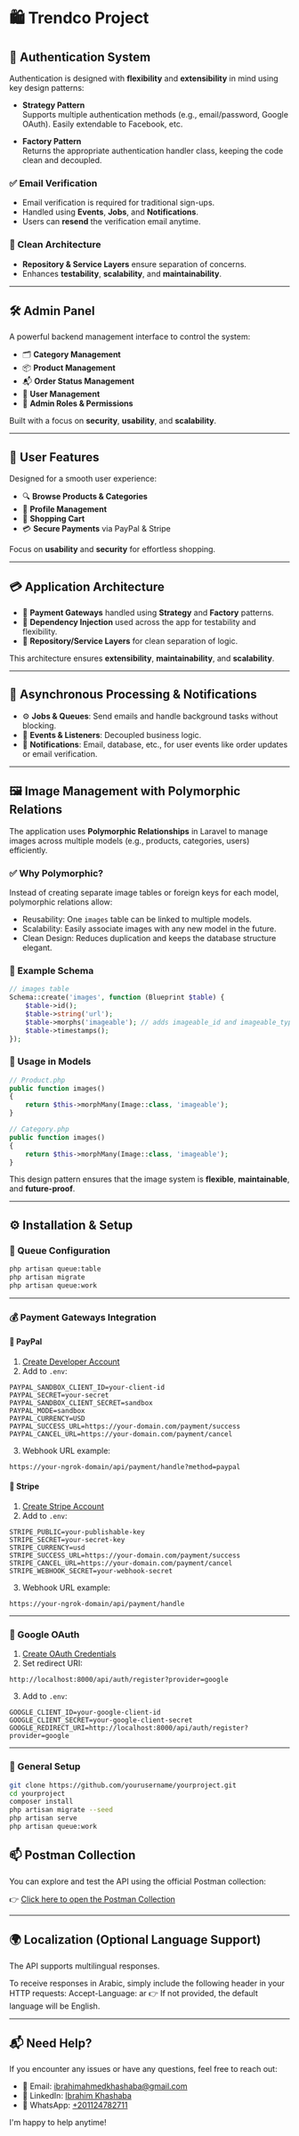 # 🛍️ Trendco Project

## 🔐 Authentication System

Authentication is designed with **flexibility** and **extensibility** in mind using key design patterns:

- **Strategy Pattern**  
  Supports multiple authentication methods (e.g., email/password, Google OAuth). Easily extendable to Facebook, etc.

- **Factory Pattern**  
  Returns the appropriate authentication handler class, keeping the code clean and decoupled.

### ✅ Email Verification

- Email verification is required for traditional sign-ups.
- Handled using **Events**, **Jobs**, and **Notifications**.
- Users can **resend** the verification email anytime.

### 🧱 Clean Architecture

- **Repository & Service Layers** ensure separation of concerns.
- Enhances **testability**, **scalability**, and **maintainability**.

---

## 🛠️ Admin Panel

A powerful backend management interface to control the system:

- 🗂️ **Category Management**
- 📦 **Product Management**
- 📬 **Order Status Management**
- 👤 **User Management**
- 🔐 **Admin Roles & Permissions**

Built with a focus on **security**, **usability**, and **scalability**.

---

## 👤 User Features

Designed for a smooth user experience:

- 🔍 **Browse Products & Categories**
- 👤 **Profile Management**
- 🛒 **Shopping Cart**
- 💳 **Secure Payments** via PayPal & Stripe

Focus on **usability** and **security** for effortless shopping.

---

## 💳 Application Architecture

- 🧠 **Payment Gateways** handled using **Strategy** and **Factory** patterns.
- 💉 **Dependency Injection** used across the app for testability and flexibility.
- 🧱 **Repository/Service Layers** for clean separation of logic.

This architecture ensures **extensibility**, **maintainability**, and **scalability**.

---

## 📩 Asynchronous Processing & Notifications

- ⚙️ **Jobs & Queues**: Send emails and handle background tasks without blocking.
- 📡 **Events & Listeners**: Decoupled business logic.
- 🔔 **Notifications**: Email, database, etc., for user events like order updates or email verification.

---

## 🖼️ Image Management with Polymorphic Relations

The application uses **Polymorphic Relationships** in Laravel to manage images across multiple models (e.g., products, categories, users) efficiently.

### ✅ Why Polymorphic?

Instead of creating separate image tables or foreign keys for each model, polymorphic relations allow:

- Reusability: One `images` table can be linked to multiple models.
- Scalability: Easily associate images with any new model in the future.
- Clean Design: Reduces duplication and keeps the database structure elegant.

### 🧱 Example Schema

```php
// images table
Schema::create('images', function (Blueprint $table) {
    $table->id();
    $table->string('url');
    $table->morphs('imageable'); // adds imageable_id and imageable_type
    $table->timestamps();
});
```

### 🧩 Usage in Models

```php
// Product.php
public function images()
{
    return $this->morphMany(Image::class, 'imageable');
}

// Category.php
public function images()
{
    return $this->morphMany(Image::class, 'imageable');
}
```

This design pattern ensures that the image system is **flexible**, **maintainable**, and **future-proof**.

---

## ⚙️ Installation & Setup

### 🧵 Queue Configuration

```bash
php artisan queue:table
php artisan migrate
php artisan queue:work
```

---

### 💰 Payment Gateways Integration

#### 🔹 PayPal

1. [Create Developer Account](https://developer.paypal.com/)
2. Add to `.env`:

```env
PAYPAL_SANDBOX_CLIENT_ID=your-client-id
PAYPAL_SECRET=your-secret
PAYPAL_SANDBOX_CLIENT_SECRET=sandbox
PAYPAL_MODE=sandbox
PAYPAL_CURRENCY=USD
PAYPAL_SUCCESS_URL=https://your-domain.com/payment/success
PAYPAL_CANCEL_URL=https://your-domain.com/payment/cancel
```

3. Webhook URL example:

```
https://your-ngrok-domain/api/payment/handle?method=paypal
```

#### 🔸 Stripe

1. [Create Stripe Account](https://dashboard.stripe.com/)
2. Add to `.env`:

```env
STRIPE_PUBLIC=your-publishable-key
STRIPE_SECRET=your-secret-key
STRIPE_CURRENCY=usd
STRIPE_SUCCESS_URL=https://your-domain.com/payment/success
STRIPE_CANCEL_URL=https://your-domain.com/payment/cancel
STRIPE_WEBHOOK_SECRET=your-webhook-secret
```

3. Webhook URL example:

```
https://your-ngrok-domain/api/payment/handle
```

---

### 🔑 Google OAuth

1. [Create OAuth Credentials](https://console.cloud.google.com/)
2. Set redirect URI:

```
http://localhost:8000/api/auth/register?provider=google
```

3. Add to `.env`:

```env
GOOGLE_CLIENT_ID=your-google-client-id
GOOGLE_CLIENT_SECRET=your-google-client-secret
GOOGLE_REDIRECT_URI=http://localhost:8000/api/auth/register?provider=google
```

---

### 🧰 General Setup

```bash
git clone https://github.com/yourusername/yourproject.git
cd yourproject
composer install
php artisan migrate --seed
php artisan serve
php artisan queue:work
```

## 📫 Postman Collection

You can explore and test the API using the official Postman collection:

👉 [Click here to open the Postman Collection](https://documenter.getpostman.com/view/40282253/2sB2qWHjSP)


---

## 🌍 Localization (Optional Language Support) 
The API supports multilingual responses.

To receive responses in Arabic, simply include the following header in your HTTP requests:
Accept-Language: ar
👉 If not provided, the default language will be English.

---

## 📬 Need Help?

If you encounter any issues or have any questions, feel free to reach out:

- 📧 Email: [ibrahimahmedkhashaba@gmail.com](mailto:ibrahimahmedkhashaba@gmail.com)  
- 💼 LinkedIn: [Ibrahim Khashaba](https://www.linkedin.com/in/ibrahim-khashaba-9167a323b/)  
- 📱 WhatsApp: [+201124782711](https://wa.me/201124782711)

I'm happy to help anytime!

